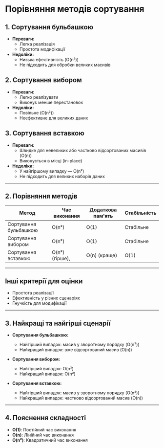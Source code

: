 # Порівняння методів сортування

## 1. Сортування бульбашкою
- **Переваги:**
    - Легка реалізація
    - Простота модифікації
- **Недоліки:**
    - Низька ефективність (O(n²))
    - Не підходить для обробки великих масивів

## 2. Сортування вибором
- **Переваги:**
    - Легко реалізувати
    - Виконує менше перестановок
- **Недоліки:**
    - Повільне (O(n²))
    - Неефективне для великих даних

## 3. Сортування вставкою
- **Переваги:**
    - Швидке для невеликих або частково відсортованих масивів (O(n))
    - Виконується в місці (in-place)
- **Недоліки:**
    - У найгіршому випадку — O(n²)
    - Не підходить для великих наборів даних

---

## 2. Порівняння методів

| Метод                  | Час виконання    | Додаткова пам'ять | Стабільність     |
|------------------------|------------------|-------------------|------------------|
| Сортування бульбашкою  | O(n²)            | O(1)              | Стабільне        |
| Сортування вибором     | O(n²)            | O(1)              | Стабільне        |
| Сортування вставкою    | O(n²) (гірше),   | O(n) (краще)      | O(1)             | Стабільне |

---

## Інші критерії для оцінки
- Простота реалізації
- Ефективність у різних сценаріях
- Гнучкість для модифікації

---

## 3. Найкращі та найгірші сценарії

- **Сортування бульбашкою:**
    - Найгірший випадок: масив у зворотному порядку (O(n²))
    - Найкращий випадок: вже відсортований масив (O(n))

- **Сортування вибором:**
    - Найгірший випадок: O(n²)
    - Найкращий випадок: O(n²)

- **Сортування вставкою:**
    - Найгірший випадок: масив у зворотному порядку (O(n²))
    - Найкращий випадок: частково відсортований масив (O(n))

---

## 4. Пояснення складності
- **O(1)**: Постійний час виконання
- **O(n)**: Лінійний час виконання
- **O(n²)**: Квадратичний час виконання